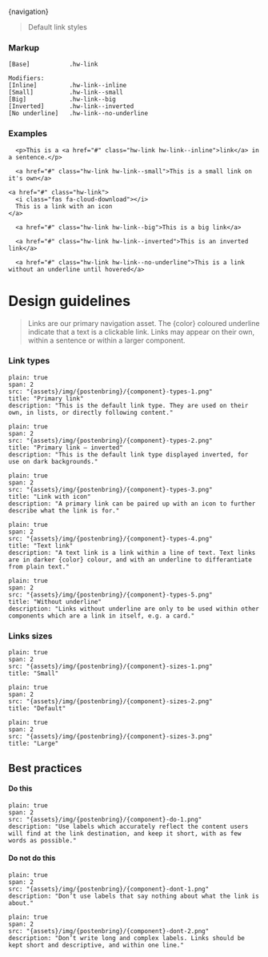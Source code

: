 {navigation}






> Default link styles



### Markup
```code
[Base]           .hw-link

Modifiers:
[Inline]         .hw-link--inline
[Small]          .hw-link--small
[Big]            .hw-link--big
[Inverted]       .hw-link--inverted
[No underline]   .hw-link--no-underline
```


### Examples

```html|span-6,plain,light
  <p>This is a <a href="#" class="hw-link hw-link--inline">link</a> in a sentence.</p>
```

```html|span-6,plain,light
  <a href="#" class="hw-link hw-link--small">This is a small link on it's own</a>
```


```html|span-6,plain,light
<a href="#" class="hw-link">
  <i class="fas fa-cloud-download"></i>
  This is a link with an icon
</a>
```


```html|span-6,plain,light
  <a href="#" class="hw-link hw-link--big">This is a big link</a>
```

```html|span-6,plain,dark
  <a href="#" class="hw-link hw-link--inverted">This is an inverted link</a>
```

```html|span-6,plain,light
  <a href="#" class="hw-link hw-link--no-underline">This is a link without an underline until hovered</a>
```





# Design guidelines

> Links are our primary navigation asset. The {color} coloured underline indicate that a text is a clickable link. Links may appear on their own, within a sentence or within a larger component.




### Link types
```image
plain: true
span: 2
src: "{assets}/img/{postenbring}/{component}-types-1.png"
title: "Primary link"
description: "This is the default link type. They are used on their own, in lists, or directly following content."
```
```image
plain: true
span: 2
src: "{assets}/img/{postenbring}/{component}-types-2.png"
title: "Primary link – inverted"
description: "This is the default link type displayed inverted, for use on dark backgrounds."
```
```image
plain: true
span: 2
src: "{assets}/img/{postenbring}/{component}-types-3.png"
title: "Link with icon"
description: "A primary link can be paired up with an icon to further describe what the link is for."
```
```image
plain: true
span: 2
src: "{assets}/img/{postenbring}/{component}-types-4.png"
title: "Text link"
description: "A text link is a link within a line of text. Text links are in darker {color} colour, and with an underline to differantiate from plain text."
```
```image
plain: true
span: 2
src: "{assets}/img/{postenbring}/{component}-types-5.png"
title: "Without underline"
description: "Links without underline are only to be used within other components which are a link in itself, e.g. a card."
```


### Links sizes
```image
plain: true
span: 2
src: "{assets}/img/{postenbring}/{component}-sizes-1.png"
title: "Small"
```
```image
plain: true
span: 2
src: "{assets}/img/{postenbring}/{component}-sizes-2.png"
title: "Default"
```
```image
plain: true
span: 2
src: "{assets}/img/{postenbring}/{component}-sizes-3.png"
title: "Large"
```



## Best practices

#### Do this

```image
plain: true
span: 2
src: "{assets}/img/{postenbring}/{component}-do-1.png"
description: "Use labels which accurately reflect the content users will find at the link destination, and keep it short, with as few words as possible."
```

#### Do not do this
  
```image
plain: true
span: 2
src: "{assets}/img/{postenbring}/{component}-dont-1.png"
description: "Don’t use labels that say nothing about what the link is about."
```
```image
plain: true
span: 2
src: "{assets}/img/{postenbring}/{component}-dont-2.png"
description: "Don’t write long and complex labels. Links should be kept short and descriptive, and within one line."
```
